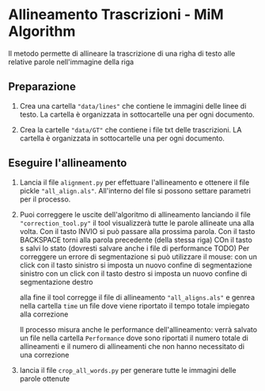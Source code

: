 # Allineamento Trascrizioni - MiM Algorithm
Il metodo permette di allineare la trascrizione di una righa di testo alle relative parole nell'immagine della riga

## Preparazione
1. Crea una cartella ```"data/lines"``` che contiene le immagini delle linee di testo. La cartella è organizzata in sottocartelle una per ogni documento. 

2. Crea la cartelle ```"data/GT"``` che contiene i file txt delle trascrizioni. LA cartella è organizzata in sottocartelle una per ogni documento.

## Eseguire l'allineamento

1. Lancia il file ```alignment.py``` per effettuare l'allineamento e ottenere il file pickle ```"all_align.als"```. All'interno del file si possono settare  parametri per il processo.

2. Puoi correggere le uscite dell'algoritmo di allineamento lanciando il file ```"correction_tool.py"```
   il tool visualizzerà tutte le parole allineate una alla volta. 
   Con il tasto INVIO si può passare alla prossima parola.
   Con il tasto BACKSPACE torni alla parola precedente (della stessa riga)
   COn il tasto s salvi lo stato (dovresti salvare anche i file di performance TODO)
   Per correggere un errore di segmentazione si può utilizzare il mouse:
      con un click con il tasto sinistro si imposta un nuovo confine di segmentazione sinistro
      con un click con il tasto destro si imposta un nuovo confine di segmentazione destro
    
   alla fine il tool corregge il file di allineamento ```"all_aligns.als"```
   e genrea nella cartella ```time``` un file dove viene riportato il tempo totale impiegato alla correzione

   Il processo misura anche le performance dell'allineamento:
   verrà salvato un file nella cartella ```Performance```
   dove sono riportati il numero totale di allineamenti e il numero di allineamenti che non hanno necessitato di una correzione


3. lancia il file ```crop_all_words.py``` per generare tutte le immagini delle parole ottenute